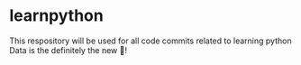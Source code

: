 # learnpython
This respository will be used for all code commits related to learning python
Data is the definitely the new :bacon:!
